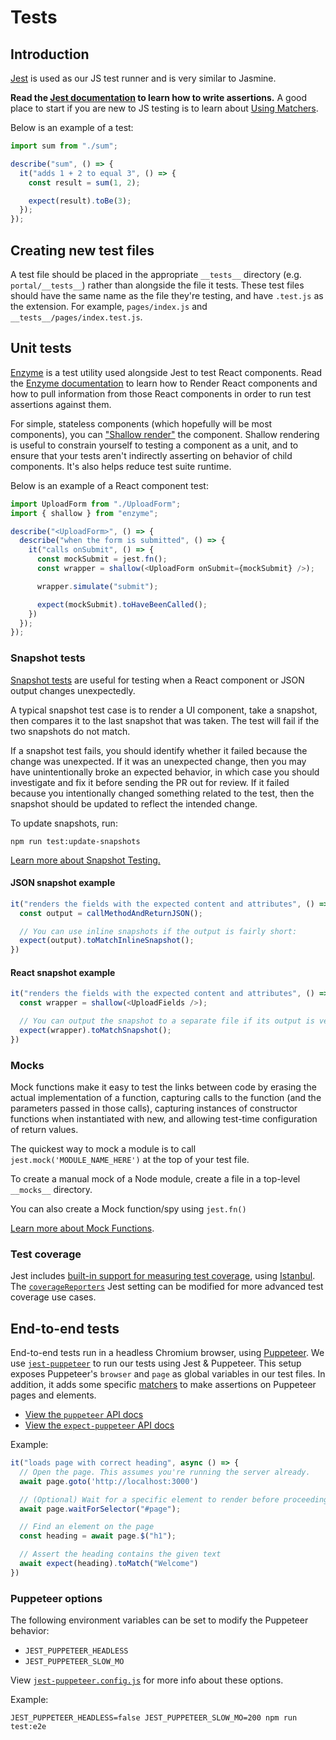 # Tests

## Introduction

[Jest](https://jestjs.io/) is used as our JS test runner and is very similar to Jasmine.

**Read the [Jest documentation](https://jestjs.io/en/) to learn how to write assertions.** A good place to start if you are new to JS testing is to learn about [Using Matchers](https://jestjs.io/docs/en/using-matchers).

Below is an example of a test:

```js
import sum from "./sum";

describe("sum", () => {
  it("adds 1 + 2 to equal 3", () => {
    const result = sum(1, 2);

    expect(result).toBe(3);
  });
});
```

## Creating new test files

A test file should be placed in the appropriate `__tests__` directory (e.g. `portal/__tests__`) rather than alongside the file it tests. These test files should have the same name as the file they're testing, and have `.test.js` as the extension. For example, `pages/index.js` and `__tests__/pages/index.test.js`.

## Unit tests

[Enzyme](http://airbnb.io/enzyme/) is a test utility used alongside Jest to test React components. Read the [Enzyme documentation](http://airbnb.io/enzyme/) to learn how to Render React components and how to pull information from those React components in order to run test assertions against them.

For simple, stateless components (which hopefully will be most components), you can ["Shallow render"](https://airbnb.io/enzyme/docs/api/shallow.html) the component. Shallow rendering is useful to constrain yourself to testing a component as a unit, and to ensure that your tests aren't indirectly asserting on behavior of child components. It's also helps reduce test suite runtime.

Below is an example of a React component test:

```js
import UploadForm from "./UploadForm";
import { shallow } from "enzyme";

describe("<UploadForm>", () => {
  describe("when the form is submitted", () => {
    it("calls onSubmit", () => {
      const mockSubmit = jest.fn();
      const wrapper = shallow(<UploadForm onSubmit={mockSubmit} />);

      wrapper.simulate("submit");

      expect(mockSubmit).toHaveBeenCalled();
    })
  });
});
```

### Snapshot tests

[Snapshot tests](https://jestjs.io/docs/en/snapshot-testing) are useful for testing when a React component or JSON output changes unexpectedly.

A typical snapshot test case is to render a UI component, take a snapshot, then compares it to the last snapshot that was taken. The test will fail if the two snapshots do not match.

If a snapshot test fails, you should identify whether it failed because the change was unexpected. If it was an unexpected change, then you may have unintentionally broke an expected behavior, in which case you should investigate and fix it before sending the PR out for review. If it failed because you intentionally changed something related to the test, then the snapshot should be updated to reflect the intended change.

To update snapshots, run:

```
npm run test:update-snapshots
```

[Learn more about Snapshot Testing.](https://jestjs.io/docs/en/snapshot-testing)

#### JSON snapshot example

```js
it("renders the fields with the expected content and attributes", () => {
  const output = callMethodAndReturnJSON();

  // You can use inline snapshots if the output is fairly short:
  expect(output).toMatchInlineSnapshot();
})
```

#### React snapshot example

```js
it("renders the fields with the expected content and attributes", () => {
  const wrapper = shallow(<UploadFields />);

  // You can output the snapshot to a separate file if its output is verbose:
  expect(wrapper).toMatchSnapshot();
})
```

### Mocks

Mock functions make it easy to test the links between code by erasing the actual implementation of a function, capturing calls to the function (and the parameters passed in those calls), capturing instances of constructor functions when instantiated with new, and allowing test-time configuration of return values.

The quickest way to mock a module is to call `jest.mock('MODULE_NAME_HERE')` at the top of your test file.

To create a manual mock of a Node module, create a file in a top-level `__mocks__` directory.

You can also create a Mock function/spy using `jest.fn()`

[Learn more about Mock Functions](https://jestjs.io/docs/en/mock-functions).

### Test coverage

Jest includes [built-in support for measuring test coverage](https://jestjs.io/docs/en/cli#coverage), using [Istanbul](https://istanbul.js.org/). The [`coverageReporters`](https://jestjs.io/docs/en/configuration#coveragereporters-array-string) Jest setting can be modified for more advanced test coverage use cases.

## End-to-end tests

End-to-end tests run in a headless Chromium browser, using [Puppeteer](https://developers.google.com/web/tools/puppeteer). We use [`jest-puppeteer`](https://github.com/smooth-code/jest-puppeteer) to run our tests using Jest & Puppeteer. This setup exposes Puppeteer's `browser` and `page` as global variables in our test files. In addition, it adds some specific [matchers](https://github.com/smooth-code/jest-puppeteer/blob/master/packages/expect-puppeteer/README.md#api) to make assertions on Puppeteer pages and elements.

- [View the `puppeteer` API docs](https://pptr.dev/)
- [View the `expect-puppeteer` API docs](https://github.com/smooth-code/jest-puppeteer/blob/master/packages/expect-puppeteer/README.md#api)

Example:

```js
it("loads page with correct heading", async () => {
  // Open the page. This assumes you're running the server already.
  await page.goto('http://localhost:3000')

  // (Optional) Wait for a specific element to render before proceeding:
  await page.waitForSelector("#page");

  // Find an element on the page
  const heading = await page.$("h1");

  // Assert the heading contains the given text
  await expect(heading).toMatch("Welcome")
})
```

### Puppeteer options

The following environment variables can be set to modify the Puppeteer behavior:

- `JEST_PUPPETEER_HEADLESS`
- `JEST_PUPPETEER_SLOW_MO`

View [`jest-puppeteer.config.js`](../../portal/jest-puppeteer.config.js) for more info about these options.

Example:

```
JEST_PUPPETEER_HEADLESS=false JEST_PUPPETEER_SLOW_MO=200 npm run test:e2e
```
